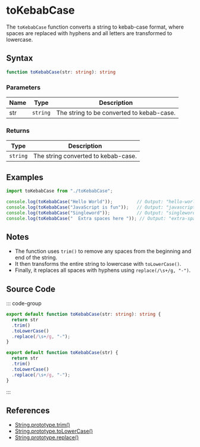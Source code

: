 # toKebabCase

The `toKebabCase` function converts a string to kebab-case format, where spaces are replaced with hyphens and all letters are transformed to lowercase.

## Syntax

```typescript
function toKebabCase(str: string): string
```

### Parameters

| Name  | Type     | Description                                          |
|-------|----------|----------------------------------------------------|
| str   | `string` | The string to be converted to kebab-case.          |

### Returns

| Type    | Description                                      |
|---------|------------------------------------------------|
| `string` | The string converted to kebab-case.             |

## Examples

```typescript
import toKebabCase from "./toKebabCase";

console.log(toKebabCase("Hello World"));         // Output: "hello-world"
console.log(toKebabCase("JavaScript is fun"));   // Output: "javascript-is-fun"
console.log(toKebabCase("Singleword"));          // Output: "singleword"
console.log(toKebabCase("  Extra spaces here ")); // Output: "extra-spaces-here"
```

## Notes

- The function uses `trim()` to remove any spaces from the beginning and end of the string.
- It then transforms the entire string to lowercase with `toLowerCase()`.
- Finally, it replaces all spaces with hyphens using `replace(/\s+/g, "-")`.

## Source Code

::: code-group
```typescript
export default function toKebabCase(str: string): string {
  return str
  .trim()
  .toLowerCase()
  .replace(/\s+/g, "-");
}
```

```javascript
export default function toKebabCase(str) {
  return str
  .trim()
  .toLowerCase()
  .replace(/\s+/g, "-");
}
```
::: 

## References

- [String.prototype.trim()](https://developer.mozilla.org/en-US/docs/Web/JavaScript/Reference/Global_Objects/String/trim)
- [String.prototype.toLowerCase()](https://developer.mozilla.org/en-US/docs/Web/JavaScript/Reference/Global_Objects/String/toLowerCase)
- [String.prototype.replace()](https://developer.mozilla.org/en-US/docs/Web/JavaScript/Reference/Global_Objects/String/replace)